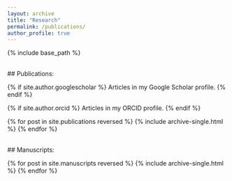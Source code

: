```yaml
---
layout: archive
title: "Research"
permalink: /publications/
author_profile: true
---
```


{% include base_path %}

<br>
## Publications:

{% if site.author.googlescholar %}
  Articles in <a href="{{site.author.googlescholar}}" style="text-decoration:none">my Google Scholar profile</a>.
{% endif %}

{% if site.author.orcid %}
  Articles in <a href="{{site.author.orcid}}" style="text-decoration:none">my ORCID profile</a>.
{% endif %}


{% for post in site.publications reversed %}
  {% include archive-single.html %}
{% endfor %}


<br>
## Manuscripts:

{% for post in site.manuscripts reversed %}
  {% include archive-single.html %}
{% endfor %}


<meta http-equiv="refresh" content="5; URL=https://thangckt.github.io/note/research/publication" /> 


